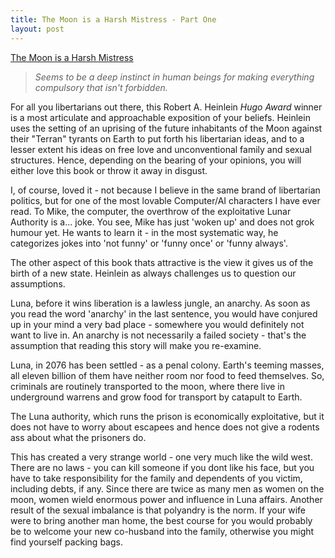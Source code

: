 ```yaml
---
title: The Moon is a Harsh Mistress - Part One
layout: post
---
```



[The Moon is a Harsh Mistress](http://en.wikipedia.org/wiki/The_Moon_is_a_Harsh_Mistress)

> *Seems to be a deep instinct in human beings for making everything
> compulsory that isn't forbidden.*

For all you libertarians out there, this Robert A. Heinlein *Hugo
Award* winner is a most articulate and approachable exposition of your
beliefs.  Heinlein uses the setting of an uprising of the future
inhabitants of the Moon against their "Terran" tyrants on Earth to put
forth his libertarian ideas, and to a lesser extent his ideas on free
love and unconventional family and sexual structures. Hence, depending
on the bearing of your opinions, you will either love this book or
throw it away in disgust.

I, of course, loved it - not because I believe in the same brand of
libertarian politics, but for one of the most lovable Computer/AI
characters I have ever read. To Mike, the computer, the overthrow of
the exploitative Lunar Authority is a... joke. You see, Mike has just
'woken up' and does not grok humour yet. He wants to learn it - in the
most systematic way, he categorizes jokes into 'not funny' or 'funny
once' or 'funny always'.

The other aspect of this book thats attractive is the view it gives us
of the birth of a new state. Heinlein as always challenges us to
question our assumptions.

Luna, before it wins liberation is a lawless jungle, an anarchy. As
soon as you read the word 'anarchy' in the last sentence, you would
have conjured up in your mind a very bad place - somewhere you would
definitely not want to live in.  An anarchy is not necessarily a
failed society - that's the assumption that reading this story will
make you re-examine.

Luna, in 2076 has been settled - as a penal colony. Earth's teeming
masses, all eleven billion of them have neither room nor food to feed
themselves. So, criminals are routinely transported to the moon, where
there live in underground warrens and grow food for transport by
catapult to Earth.

The Luna authority, which runs the prison is economically
exploitative, but it does not have to worry about escapees and hence
does not give a rodents ass about what the prisoners do.

This has created a very strange world - one very much like the wild
west. There are no laws - you can kill someone if you dont like his
face, but you have to take responsibility for the family and
dependents of you victim, including debts, if any. Since there are
twice as many men as women on the moon, women wield enormous power and
influence in Luna affairs. Another result of the sexual imbalance is
that polyandry is the norm. If your wife were to bring another man
home, the best course for you would probably be to welcome your new
co-husband into the family, otherwise you might find yourself packing
bags.


